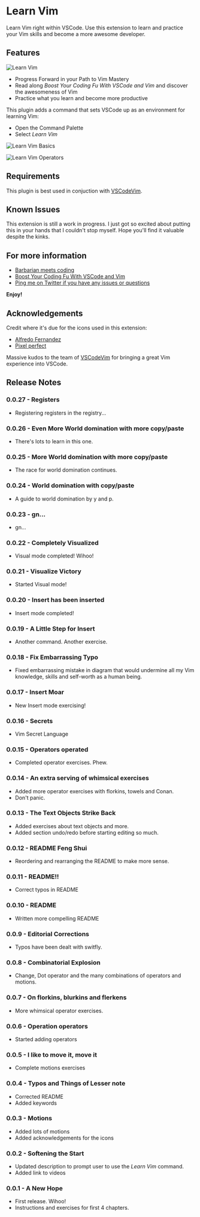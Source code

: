 # Learn Vim

Learn Vim right within VSCode. Use this extension to learn and practice your Vim skills and become a more awesome developer.

## Features

![Learn Vim](https://www.barbarianmeetscoding.com/images/learn-vim.jpg)

- Progress Forward in your Path to Vim Mastery
- Read along _Boost Your Coding Fu With VSCode and Vim_ and discover the awesomeness of Vim
- Practice what you learn and become more productive

This plugin adds a command that sets VSCode up as an environment for learning Vim:

- Open the Command Palette
- Select _Learn Vim_

![Learn Vim Basics](https://www.barbarianmeetscoding.com/images/learn-vim-extension-basics.jpg)

![Learn Vim Operators](https://www.barbarianmeetscoding.com/images/learn-vim-extension-operators.jpg)

## Requirements

This plugin is best used in conjuction with [VSCodeVim](https://marketplace.visualstudio.com/items?itemName=vscodevim.vim).

## Known Issues

This extension is still a work in progress. I just got so excited about putting this in your hands that I couldn't stop myself. Hope you'll find it valuable despite the kinks.

## For more information

- [Barbarian meets coding](https://www.barbarianmeetscoding.com)
- [Boost Your Coding Fu With VSCode and Vim](https://www.barbarianmeetscoding.com/boost-your-coding-fu-with-vscode-and-vim)
- [Ping me on Twitter if you have any issues or questions](https://www.twitter.com/vintharas)

**Enjoy!**

## Acknowledgements

Credit where it's due for the icons used in this extension:

- [Alfredo Fernandez](https://www.flaticon.com/authors/alfredo-hernandez)
- [Pixel perfect](https://icon54.com/)

Massive kudos to the team of [VSCodeVim](https://github.com/VSCodeVim/Vim) for bringing a great Vim experience into VSCode.

## Release Notes

### 0.0.27 - Registers

- Registering registers in the registry...

### 0.0.26 - Even More World domination with more copy/paste

- There's lots to learn in this one.

### 0.0.25 - More World domination with more copy/paste

- The race for world domination continues.

### 0.0.24 - World domination with copy/paste

- A guide to world domination by y and p.

### 0.0.23 - gn...

- gn...

### 0.0.22 - Completely Visualized

- Visual mode completed! Wihoo!

### 0.0.21 - Visualize Victory

- Started Visual mode!

### 0.0.20 - Insert has been inserted

- Insert mode completed!

### 0.0.19 - A Little Step for Insert

- Another command. Another exercise.

### 0.0.18 - Fix Embarrassing Typo

- Fixed embarrassing mistake in diagram that would undermine all my Vim knowledge, skills and self-worth as a human being.

### 0.0.17 - Insert Moar

- New Insert mode exercising!

### 0.0.16 - Secrets

- Vim Secret Language

### 0.0.15 - Operators operated

- Completed operator exercises. Phew.

### 0.0.14 - An extra serving of whimsical exercises

- Added more operator exercises with florkins, towels and Conan.
- Don't panic.

### 0.0.13 - The Text Objects Strike Back

- Added exercises about text objects and more.
- Added section undo/redo before starting editing so much.

### 0.0.12 - README Feng Shui

- Reordering and rearranging the README to make more sense.

### 0.0.11 - README!!

- Correct typos in README

### 0.0.10 - README

- Written more compelling README

### 0.0.9 - Editorial Corrections

- Typos have been dealt with switfly.

### 0.0.8 - Combinatorial Explosion

- Change, Dot operator and the many combinations of operators and motions.

### 0.0.7 - On florkins, blurkins and flerkens

- More whimsical operator exercises.

### 0.0.6 - Operation operators

- Started adding operators

### 0.0.5 - I like to move it, move it

- Complete motions exercises

### 0.0.4 - Typos and Things of Lesser note

- Corrected README
- Added keywords

### 0.0.3 - Motions

- Added lots of motions
- Added acknowledgements for the icons

### 0.0.2 - Softening the Start

- Updated description to prompt user to use the _Learn Vim_ command.
- Added link to videos

### 0.0.1 - A New Hope

- First release. Wihoo!
- Instructions and exercises for first 4 chapters.
